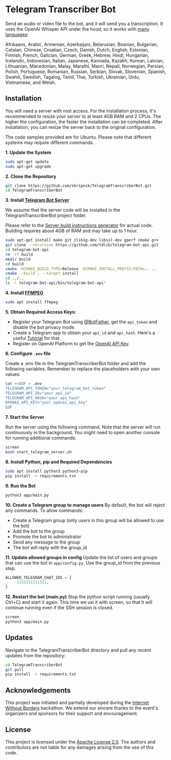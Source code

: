 # Telegram Transcriber Bot

Send an audio or video file to the bot, and it will send you a transcription. It uses the OpenAI Whisper API under the
hood, so it works with [many languages](https://help.openai.com/en/articles/7031512-whisper-api-faq):

Afrikaans, Arabic, Armenian, Azerbaijani, Belarusian, Bosnian, Bulgarian, Catalan, Chinese, Croatian, Czech, Danish,
Dutch, English, Estonian, Finnish, French, Galician, German, Greek, Hebrew, Hindi, Hungarian, Icelandic, Indonesian,
Italian, Japanese, Kannada, Kazakh, Korean, Latvian, Lithuanian, Macedonian, Malay, Marathi, Maori, Nepali, Norwegian,
Persian, Polish, Portuguese, Romanian, Russian, Serbian, Slovak, Slovenian, Spanish, Swahili, Swedish, Tagalog, Tamil,
Thai, Turkish, Ukrainian, Urdu, Vietnamese, and Welsh.

## Installation

You will need a server with root access. For the installation process, it's recommended to resize your server to at
least 4GB RAM and 2 CPUs. The higher the configuration, the faster the installation can be completed. After
installation, you can resize the server back to the original configuration.

The code samples provided are for Ubuntu. Please note that different systems may require different commands.

**1. Update the System**

```bash
sudo apt-get update
sudo apt-get upgrade
```

**2. Clone the Repository**

```bash
git clone https://github.com/skripnik/TelegramTranscriberBot.git
cd TelegramTranscriberBot
```

**3. Install [Telegram Bot Server](https://github.com/tdlib/telegram-bot-api)**

We assume that the server code will be installed in the TelegramTranscriberBot project folder.

Please refer to the [Server build instructions generator](https://tdlib.github.io/telegram-bot-api/build.html) for
actual code. Building requires about 4GB of RAM and may take up to 1 hour.

```bash
sudo apt-get install make git zlib1g-dev libssl-dev gperf cmake g++
git clone --recursive https://github.com/tdlib/telegram-bot-api.git
cd telegram-bot-api
rm -rf build
mkdir build
cd build
cmake -DCMAKE_BUILD_TYPE=Release -DCMAKE_INSTALL_PREFIX:PATH=.. ..
cmake --build . --target install
cd ../..
ls -l telegram-bot-api/bin/telegram-bot-api*
```

**4. Install [FFMPEG](https://www.ffmpeg.org/)**

```bash
sudo apt install ffmpeg
```

**5. Obtain Required Access Keys:**

- Register your Telegram Bot using [@BotFather](https://t.me/botfather), get the `api_token` and disable the bot privacy
  mode.
- Create a Telegram app to obtain your `api_id` and `api_hash`. Here's a
  useful [Tutorial](https://core.telegram.org/api/obtaining_api_id) for that.
- Register on OpenAI Platform to get
  the [OpenAI API Key](https://help.openai.com/en/articles/4936850-where-do-i-find-my-secret-api-key).

**6. Configure `.env` file**

Create a .env file in the TelegramTranscriberBot folder and add the following variables. Remember to replace the
placeholders with your own values:

```bash
cat <<EOF > .env
TELEGRAM_API_TOKEN="your_telegram_bot_token"
TELEGRAM_API_ID="your_api_id"
TELEGRAM_API_HASH="your_api_hash"
OPENAI_API_KEY="your_openai_api_key"
EOF
```

**7. Start the Server**

Run the server using the following command. Note that the server will run continuously in the background. You might need
to open another console for running additional commands:

```bash
screen
bash start_telegram_server.sh
```

**8. Install Python, pip and Required Dependencies**

```bash
sudo apt install python3 python3-pip
pip install -r requirements.txt
```

**9. Run the Bot**

```bash
python3 app/main.py
```

**10. Create a Telegram group to manage users**
By default, the bot will reject any commands. To allow commands:

- Create a Telegram group (only users in this group will be allowed to use the bot)
- Add the bot to the group
- Promote the bot to administrator
- Send any message to the group
- The bot will reply with the group_id

**11. Update allowed groups in config**
Update the list of users and groups that can use the bot in `app/config.py`. Use the group_id from the previous step.

```python 
ALLOWED_TELEGRAM_CHAT_IDS = [
    -1111111111111,
]
```

**12. Restart the bot (main.py)**
Stop the python script running (usually Ctrl+C) and start it again. This time we usi it with screen, so that it will
continue running even if the SSH session is closed.

```bash
screen
python3 app/main.py
```

## Updates

Navigate to the TelegramTranscriberBot directory and pull any recent updates from the repository:

```bash
cd TelegramTranscriberBot
git pull
pip install -r requirements.txt
```

## Acknowledgements

This project was initiated and partially developed during the [Internet Without Borders](https://internetborders.net/)
hackathon. We extend our sincere thanks to the event's organizers and sponsors for their support and encouragement.

## License

This project is licensed under the [Apache License 2.0](https://www.apache.org/licenses/LICENSE-2.0). The authors and
contributors are not liable for any damages arising from the use of this code.